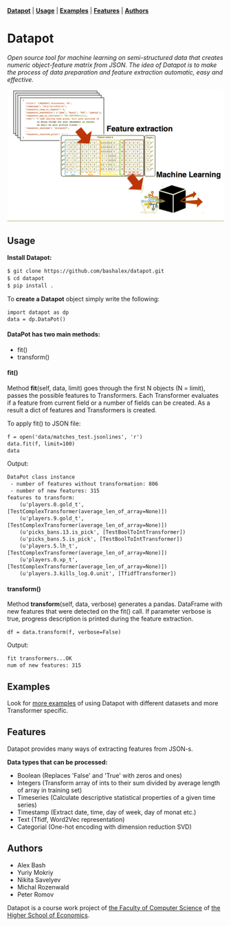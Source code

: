 **[Datapot](#datapot)** |
**[Usage](#usage)** |
**[Examples](./notebooks/)** |
**[Features](#features)** |
**[Authors](#authors)** 

# Datapot
*Open source tool for machine learning on semi-structured data that creates numeric object-feature matrix from JSON. 
The idea of Datapot is to make the process of data preparation and feature extraction automatic, easy and effective.*

<img src="data/datapot_feature_extraction.png">


## Usage


**Install Datapot:**
```bash
$ git clone https://github.com/bashalex/datapot.git
$ cd datapot
$ pip install .
```

To **create a Datapot** object simply write the following:

```
import datapot as dp 
data = dp.DataPot()
```


#### DataPot has two main methods:
- fit()
- transform()

####  fit()
Method **fit**(self, data, limit) goes through the first  N  objects (N = limit), passes the possible features to Transformers. Each Transformer evaluates if a feature from current field or a number of fields can be created. As a result a dict of features  and Transformers is created.

To apply fit() to JSON file:
```
f = open('data/matches_test.jsonlines', 'r')
data.fit(f, limit=100)
data
```

Output:
```
DataPot class instance
 - number of features without transformation: 806
 - number of new features: 315
features to transform: 
    (u'players.0.gold_t', [TestComplexTransformer(average_len_of_array=None)])
    (u'players.9.gold_t', [TestComplexTransformer(average_len_of_array=None)])
    (u'picks_bans.13.is_pick', [TestBoolToIntTransformer])
    (u'picks_bans.5.is_pick', [TestBoolToIntTransformer])
    (u'players.5.lh_t', [TestComplexTransformer(average_len_of_array=None)])
    (u'players.0.xp_t', [TestComplexTransformer(average_len_of_array=None)])
    (u'players.3.kills_log.0.unit', [TfidfTransformer])
```


####  transform()
Method **transform**(self, data, verbose) generates a pandas. DataFrame with new features that were detected on the fit() call. If parameter verbose is true, progress description is printed during the feature extraction.

```
df = data.transform(f, verbose=False)
```
Output:
```
fit transformers...OK
num of new features: 315
```


## Examples 

Look for [more examples](./notebooks/) of using Datapot with different datasets and more Transformer specific.




## Features
Datapot provides many ways of extracting features from JSON-s.

**Data types that can be processed:**
 - Boolean (Replaces 'False' and 'True' with zeros and ones)
 - Integers (Transform array of ints to their sum divided by average length of array in training set)
 - Timeseries (Calculate descriptive statistical properties of a given time series)
 - Timestamp  (Extract date, time, day of week, day of monat etc.)
 -  Text (Tfidf, Word2Vec representation)
 - Categorial (One-hot encoding with dimension reduction SVD)


## Authors

- Alex Bash
- Yuriy Mokriy
- Nikita Savelyev
- Michal Rozenwald
- Peter Romov

Datapot is a course work project of [the Faculty of Computer Science](https://cs.hse.ru/en/) of [the Higher School of Economics](https://www.hse.ru/en/).
